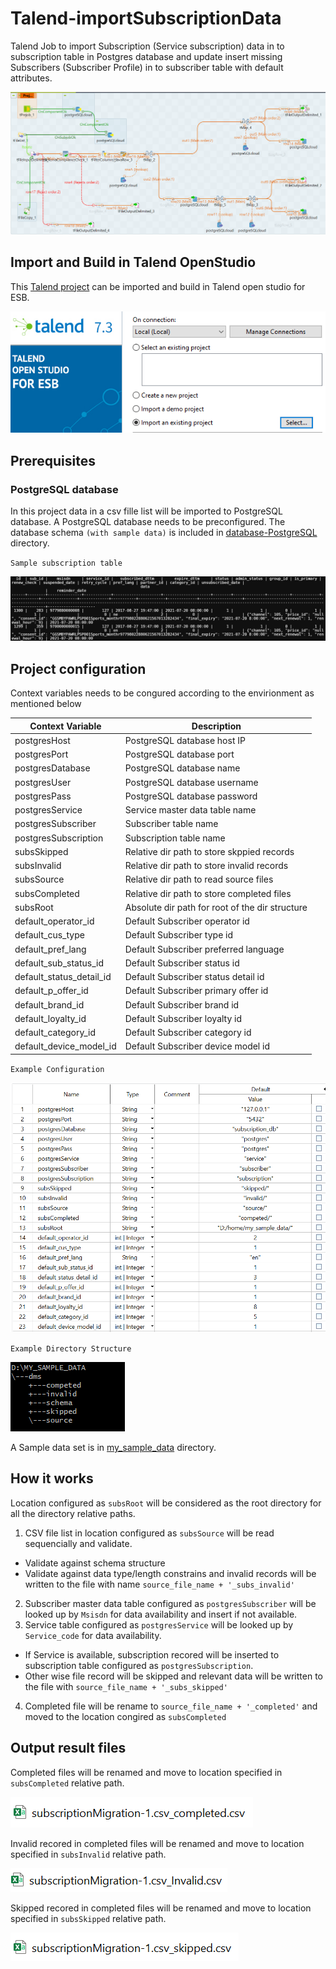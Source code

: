 # Talend-importSubscriptionData
Talend Job to import Subscription (Service subscription) data in to subscription table in Postgres database and update insert missing Subscribers (Subscriber Profile) in to subscriber table with default attributes. 

![alttext](./images/TalendJob.PNG?raw=true)


## Import and Build in Talend OpenStudio
This [Talend project](./TALEND_IMPORTSUBSCRIPTIONS) can be imported and build in Talend open studio for ESB.

![alttext](./images/ImportProject.PNG?raw=true)

## Prerequisites

### PostgreSQL database
In this project data in a csv fille list will be imported to PostgreSQL database. 
A PostgreSQL database needs to be preconfigured. The database schema `(with sample data)` is included in [database-PostgreSQL](./database-PostgreSQL) directory.

`Sample subscription table`

![alttext](./images/Postgres-Subscription-Table.PNG?raw=true)


## Project configuration

Context variables needs to be congured according to the envirionment as mentioned below

| Context Variable | Description  |
--- | ---
| postgresHost | PostgreSQL database host IP| 
| postgresPort | PostgreSQL database port| 
| postgresDatabase | PostgreSQL database name| 
| postgresUser | PostgreSQL database username| 
| postgresPass | PostgreSQL database password| 
| postgresService | Service master data table name |
| postgresSubscriber | Subscriber table name |
| postgresSubscription | Subscription table name |
| subsSkipped | Relative dir path to store skppied records |
| subsInvalid | Relative dir path to store invalid records |
| subsSource | Relative dir path to read source files |
| subsCompleted | Relative dir path to store completed files |
| subsRoot | Absolute dir path for root of the dir structure | 
| default_operator_id | Default Subscriber operator id|
| default_cus_type | Default Subscriber type id|
| default_pref_lang | Default Subscriber preferred language|
| default_sub_status_id | Default Subscriber status id|
| default_status_detail_id | Default Subscriber status detail id|
| default_p_offer_id | Default Subscriber primary offer id|
| default_brand_id | Default Subscriber brand id|
| default_loyalty_id | Default Subscriber loyalty id|
| default_category_id | Default Subscriber category id|
| default_device_model_id | Default Subscriber device model id|



`Example Configuration`

![alttext](./images/Talend-Context-Var.PNG?raw=true)

`Example Directory Structure`

![alttext](./images/Sample-Directory-Structure.PNG?raw=true)

A Sample data set is in  [my_sample_data](./my_sample_data) directory.


## How it works
Location configured as `subsRoot` will be considered as the root directory for all the directory relative paths. 
1. CSV file list in location configured as `subsSource` will be read sequencially and validate.
  - Validate against schema structure
  - Validate against data type/length constrains
  and invalid records will be written to the file with name `source_file_name + '_subs_invalid'`
2. Subscriber master data table configured as `postgresSubscriber` will be looked up by `Msisdn` for data availability and insert if not available.
3. Service table configured as `postgresService` will be looked up by `Service_code` for data availability.
  - If Service is available, subscription recored will be inserted to subscription table configured as `postgresSubscription`.
  - Other wise file record will be skipped and relevant data will be written to the file with `source_file_name + '_subs_skipped'`
4. Completed file will be rename to `source_file_name + '_completed'` and moved to the location congired as `subsCompleted`

## Output result files

Completed files will be renamed and move to location specified in `subsCompleted` relative path.

![alttext](./images/Sample-Completed.PNG?raw=true)

Invalid recored in completed files will be renamed and move to location specified in `subsInvalid`  relative path.

![alttext](./images/Sample-Invalid.PNG?raw=true)

Skipped recored in completed files will be renamed and move to location specified in `subsSkipped`  relative path.

![alttext](./images/Sample-Skipped.PNG?raw=true)
